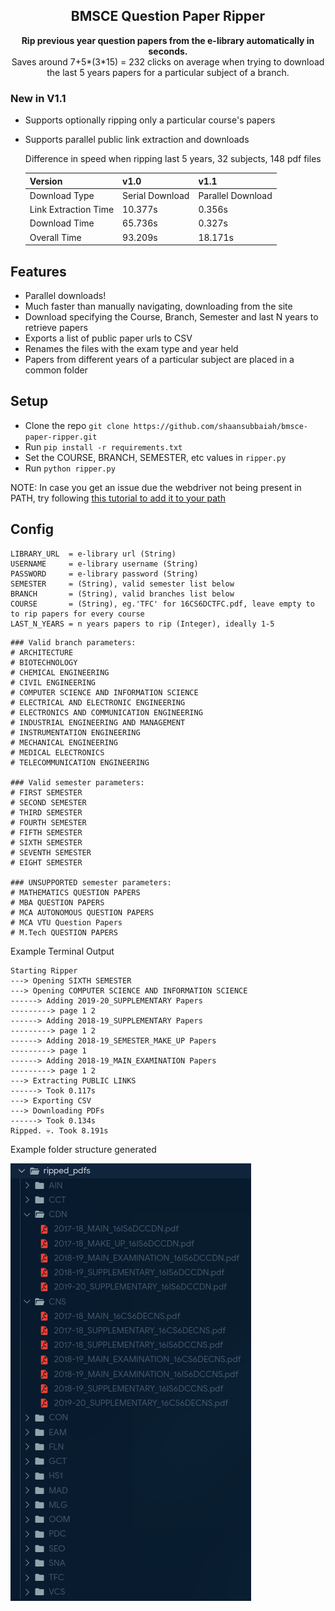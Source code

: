 <h2 align="center"> BMSCE Question Paper Ripper </h2>
<p align="center">
  <strong>
  Rip previous year question papers from the e-library automatically in seconds.
  </strong>
  <br>
  Saves around 7+5*(3*15) = 232 clicks on average when trying to download the last 5 years papers for a particular subject of a branch.
</p>

### New in V1.1

- Supports optionally ripping only a particular course's papers
- Supports parallel public link extraction and downloads

  Difference in speed when ripping last 5 years, 32 subjects, 148 pdf files

  | Version              | v1.0            | v1.1              |
  | -------------------- | --------------- | ----------------- |
  | Download Type        | Serial Download | Parallel Download |
  | Link Extraction Time | 10.377s         | 0.356s            |
  | Download Time        | 65.736s         | 0.327s            |
  | Overall Time         | 93.209s         | 18.171s           |

## Features

- Parallel downloads!
- Much faster than manually navigating, downloading from the site
- Download specifying the Course, Branch, Semester and last N years to retrieve papers
- Exports a list of public paper urls to CSV
- Renames the files with the exam type and year held
- Papers from different years of a particular subject are placed in a common folder

## Setup

- Clone the repo `git clone https://github.com/shaansubbaiah/bmsce-paper-ripper.git`
- Run `pip install -r requirements.txt`
- Set the COURSE, BRANCH, SEMESTER, etc values in `ripper.py`
- Run `python ripper.py`

NOTE: In case you get an issue due the webdriver not being present in PATH, try following [this tutorial to add it to your path](https://zwbetz.com/download-chromedriver-binary-and-add-to-your-path-for-automated-functional-testing/)

## Config

```
LIBRARY_URL  = e-library url (String)
USERNAME     = e-library username (String)
PASSWORD     = e-library password (String)
SEMESTER     = (String), valid semester list below
BRANCH       = (String), valid branches list below
COURSE       = (String), eg.'TFC' for 16CS6DCTFC.pdf, leave empty to to rip papers for every course
LAST_N_YEARS = n years papers to rip (Integer), ideally 1-5
```

```
### Valid branch parameters:
# ARCHITECTURE
# BIOTECHNOLOGY
# CHEMICAL ENGINEERING
# CIVIL ENGINEERING
# COMPUTER SCIENCE AND INFORMATION SCIENCE
# ELECTRICAL AND ELECTRONIC ENGINEERING
# ELECTRONICS AND COMMUNICATION ENGINEERING
# INDUSTRIAL ENGINEERING AND MANAGEMENT
# INSTRUMENTATION ENGINEERING
# MECHANICAL ENGINEERING
# MEDICAL ELECTRONICS
# TELECOMMUNICATION ENGINEERING

### Valid semester parameters:
# FIRST SEMESTER
# SECOND SEMESTER
# THIRD SEMESTER
# FOURTH SEMESTER
# FIFTH SEMESTER
# SIXTH SEMESTER
# SEVENTH SEMESTER
# EIGHT SEMESTER

### UNSUPPORTED semester parameters:
# MATHEMATICS QUESTION PAPERS
# MBA QUESTION PAPERS
# MCA AUTONOMOUS QUESTION PAPERS
# MCA VTU Question Papers
# M.Tech QUESTION PAPERS
```

Example Terminal Output

```
Starting Ripper
---> Opening SIXTH SEMESTER
---> Opening COMPUTER SCIENCE AND INFORMATION SCIENCE
------> Adding 2019-20_SUPPLEMENTARY Papers
---------> page 1 2
------> Adding 2018-19_SUPPLEMENTARY Papers
---------> page 1 2
------> Adding 2018-19_SEMESTER_MAKE_UP Papers
---------> page 1
------> Adding 2018-19_MAIN_EXAMINATION Papers
---------> page 1 2
---> Extracting PUBLIC LINKS
------> Took 0.117s
---> Exporting CSV
---> Downloading PDFs
------> Took 0.134s
Ripped. 💀. Took 8.191s
```

Example folder structure generated

![output files pic](./assets/output_files_pic.png)
